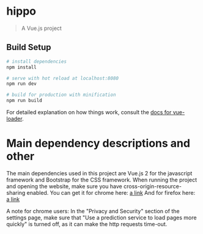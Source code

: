 # hippo

> A Vue.js project

## Build Setup

``` bash
# install dependencies
npm install

# serve with hot reload at localhost:8080
npm run dev

# build for production with minification
npm run build
```

For detailed explanation on how things work, consult the [docs for vue-loader](http://vuejs.github.io/vue-loader).

# Main dependency descriptions and other

The main dependencies used in this project are Vue.js 2 for the javascript framework and
Bootstrap for the CSS framework. When running the project and opening the website, make sure you have 
cross-origin-resource-sharing enabled. You can get it for chrome here:
[a link](https://chrome.google.com/webstore/detail/allow-control-allow-origi/nlfbmbojpeacfghkpbjhddihlkkiljbi?hl=en)
And for firefox here:
[a link](https://addons.mozilla.org/en-US/firefox/addon/cors-everywhere/)

A note for chrome users: In the "Privacy and Security" section of the settings page, make sure that
"Use a prediction service to load pages more quickly" is turned off, as it can make the http requests time-out.
